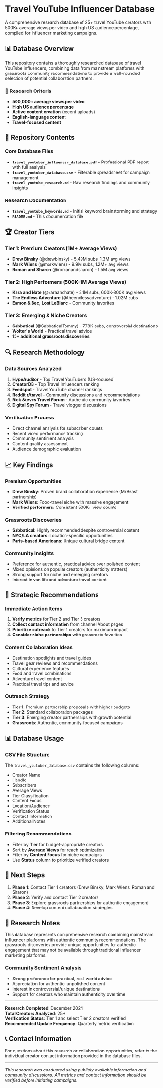 # Travel YouTube Influencer Database

A comprehensive research database of 25+ travel YouTube creators with 500K+ average views per video and high US audience percentage, compiled for influencer marketing campaigns.

## 📊 Database Overview

This repository contains a thoroughly researched database of travel YouTube influencers, combining data from mainstream platforms with grassroots community recommendations to provide a well-rounded selection of potential collaboration partners.

### 🎯 Research Criteria
- **500,000+ average views per video**
- **High US audience percentage**
- **Active content creation** (recent uploads)
- **English-language content**
- **Travel-focused content**

## 📁 Repository Contents

### Core Database Files
- **`travel_youtuber_influencer_database.pdf`** - Professional PDF report with full analysis
- **`travel_youtuber_database.csv`** - Filterable spreadsheet for campaign management
- **`travel_youtube_research.md`** - Raw research findings and community insights

### Research Documentation
- **`travel_youtube_keywords.md`** - Initial keyword brainstorming and strategy
- **`README.md`** - This documentation file

## 🏆 Creator Tiers

### Tier 1: Premium Creators (1M+ Average Views)
- **Drew Binsky** (@drewbinsky) - 5.49M subs, 1.3M avg views
- **Mark Wiens** (@markwiens) - 9.9M subs, 1.2M+ avg views  
- **Roman and Sharon** (@romanandsharon) - 1.5M avg views

### Tier 2: High Performers (500K-1M Average Views)
- **Kara and Nate** (@karaandnate) - 3.1M subs, 600K-800K avg views
- **The Endless Adventure** (@theendlessadventure) - 1.02M subs
- **Eamon & Bec**, **Lost LeBlanc** - Community favorites

### Tier 3: Emerging & Niche Creators
- **Sabbatical** (@SabbaticalTommy) - 778K subs, controversial destinations
- **Wolter's World** - Practical travel advice
- **15+ additional grassroots discoveries**

## 🔍 Research Methodology

### Data Sources Analyzed
1. **HypeAuditor** - Top Travel YouTubers (US-focused)
2. **CreatorDB** - Top Travel Influencers ranking
3. **Feedspot** - Travel YouTube channel rankings
4. **Reddit r/travel** - Community discussions and recommendations
5. **Rick Steves Travel Forum** - Authentic community favorites
6. **Digital Spy Forum** - Travel vlogger discussions

### Verification Process
- Direct channel analysis for subscriber counts
- Recent video performance tracking
- Community sentiment analysis
- Content quality assessment
- Audience demographic evaluation

## 📈 Key Findings

### Premium Opportunities
- **Drew Binsky**: Proven brand collaboration experience (MrBeast partnership)
- **Mark Wiens**: Food-travel niche with massive engagement
- **Verified performers**: Consistent 500K+ view counts

### Grassroots Discoveries
- **Sabbatical**: Highly recommended despite controversial content
- **NYC/LA creators**: Location-specific opportunities
- **Paris-based Americans**: Unique cultural bridge content

### Community Insights
- Preference for authentic, practical advice over polished content
- Mixed opinions on popular creators (authenticity matters)
- Strong support for niche and emerging creators
- Interest in van life and adventure travel content

## 🎯 Strategic Recommendations

### Immediate Action Items
1. **Verify metrics** for Tier 2 and Tier 3 creators
2. **Collect contact information** from channel About pages
3. **Prioritize outreach** to Tier 1 creators for maximum impact
4. **Consider niche partnerships** with grassroots favorites

### Content Collaboration Ideas
- Destination spotlights and travel guides
- Travel gear reviews and recommendations
- Cultural experience features
- Food and travel combinations
- Adventure travel content
- Practical travel tips and advice

### Outreach Strategy
- **Tier 1**: Premium partnership proposals with higher budgets
- **Tier 2**: Standard collaboration packages
- **Tier 3**: Emerging creator partnerships with growth potential
- **Grassroots**: Authentic, community-focused campaigns

## 📊 Database Usage

### CSV File Structure
The `travel_youtuber_database.csv` contains the following columns:
- Creator Name
- Handle
- Subscribers
- Average Views
- Tier Classification
- Content Focus
- Location/Audience
- Verification Status
- Contact Information
- Additional Notes

### Filtering Recommendations
- Filter by **Tier** for budget-appropriate creators
- Sort by **Average Views** for reach optimization
- Filter by **Content Focus** for niche campaigns
- Use **Status** column to prioritize verified creators

## 🚀 Next Steps

1. **Phase 1**: Contact Tier 1 creators (Drew Binsky, Mark Wiens, Roman and Sharon)
2. **Phase 2**: Verify and contact Tier 2 creators
3. **Phase 3**: Explore grassroots partnerships for authentic engagement
4. **Phase 4**: Develop content collaboration strategies

## 📝 Research Notes

This database represents comprehensive research combining mainstream influencer platforms with authentic community recommendations. The grassroots discoveries provide unique opportunities for authentic engagement that may not be available through traditional influencer marketing platforms.

### Community Sentiment Analysis
- Strong preference for practical, real-world advice
- Appreciation for authentic, unpolished content
- Interest in controversial/unique destinations
- Support for creators who maintain authenticity over time

---

**Research Completed**: December 2024  
**Total Creators Analyzed**: 25+  
**Verification Status**: Tier 1 and select Tier 2 creators verified  
**Recommended Update Frequency**: Quarterly metric verification

## 📞 Contact Information

For questions about this research or collaboration opportunities, refer to the individual creator contact information provided in the database files.

---

*This research was conducted using publicly available information and community discussions. All metrics and contact information should be verified before initiating campaigns.*

